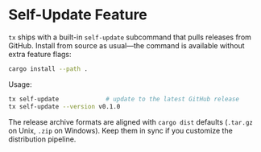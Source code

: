 # Self-Update Feature

`tx` ships with a built-in `self-update` subcommand that pulls releases from GitHub. Install from source as usual—the command is available without extra feature flags:

```bash
cargo install --path .
```

Usage:

```bash
tx self-update             # update to the latest GitHub release
tx self-update --version v0.1.0
```

The release archive formats are aligned with `cargo dist` defaults (`.tar.gz` on Unix, `.zip` on Windows). Keep them in sync if you customize the distribution pipeline.
